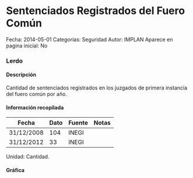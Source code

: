 Sentenciados Registrados del Fuero Común
=====

Fecha: 2014-05-01
Categorías: Seguridad
Autor: IMPLAN
Aparece en pagina inicial: No

### Lerdo

#### Descripción

Cantidad de sentenciados registrados en los juzgados de primera instancia del fuero común por año.

<!-- break -->

#### Información recopilada

<table class="table table-hover table-bordered matriz">
  <thead>
    <tr><th>Fecha</th><th>Dato</th><th>Fuente</th><th>Notas</th></tr>
  </thead>
  <tbody>
    <tr><td class="centrado">31/12/2008</td><td class="derecha">104</td><td>INEGI</td><td></td></tr>
    <tr><td class="centrado">31/12/2012</td><td class="derecha">33</td><td>INEGI</td><td></td></tr>
  </tbody>
</table>

Unidad: Cantidad.

#### Gráfica

<div id="Morrisaupfybny" class="grafica"></div>
  <!-- JAVASCRIPT DE LA GRAFICA EN Morrisaupfybny -->
  <script>
  new Morris.Line({
    element: 'Morrisaupfybny',
    data: [
      { fecha: '2008-12-31', dato: 104 },
      { fecha: '2012-12-31', dato: 33 }
    ],
    xkey: 'fecha',
    ykeys: ['dato'],
    labels: ['Dato'],
    lineColors: ['#FF5B02'],
    xLabelFormat: function(d) {
      return d.getDate()+'/'+(d.getMonth()+1)+'/'+d.getFullYear();
    },
    dateFormat: function (ts) {
      var d = new Date(ts);
      return d.getDate() + '/' + (d.getMonth() + 1) + '/' + d.getFullYear();
    }
  });
  </script>
